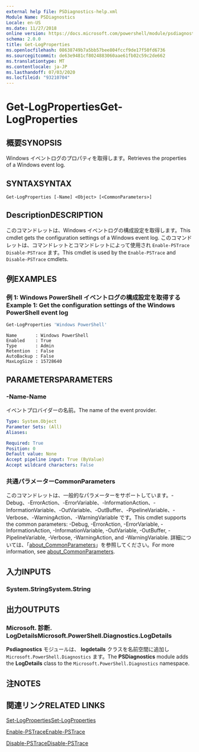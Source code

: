 ```yaml
---
external help file: PSDiagnostics-help.xml
Module Name: PSDiagnostics
Locale: en-US
ms.date: 11/27/2018
online version: https://docs.microsoft.com/powershell/module/psdiagnostics/get-logproperties?view=powershell-7&WT.mc_id=ps-gethelp
schema: 2.0.0
title: Get-LogProperties
ms.openlocfilehash: 08638749b7a5bb57bee804fccf9de17f50fd6736
ms.sourcegitcommit: de63e9481cf8024883060aae61fb02c59c2de662
ms.translationtype: MT
ms.contentlocale: ja-JP
ms.lasthandoff: 07/03/2020
ms.locfileid: "93210704"
---
```

# <span data-ttu-id="b13f4-102">Get-LogProperties</span><span class="sxs-lookup"><span data-stu-id="b13f4-102">Get-LogProperties</span></span>

## <span data-ttu-id="b13f4-103">概要</span><span class="sxs-lookup"><span data-stu-id="b13f4-103">SYNOPSIS</span></span>
<span data-ttu-id="b13f4-104">Windows イベントログのプロパティを取得します。</span><span class="sxs-lookup"><span data-stu-id="b13f4-104">Retrieves the properties of a Windows event log.</span></span>

## <span data-ttu-id="b13f4-105">SYNTAX</span><span class="sxs-lookup"><span data-stu-id="b13f4-105">SYNTAX</span></span>

```
Get-LogProperties [-Name] <Object> [<CommonParameters>]
```

## <span data-ttu-id="b13f4-106">Description</span><span class="sxs-lookup"><span data-stu-id="b13f4-106">DESCRIPTION</span></span>

<span data-ttu-id="b13f4-107">このコマンドレットは、Windows イベントログの構成設定を取得します。</span><span class="sxs-lookup"><span data-stu-id="b13f4-107">This cmdlet gets the configuration settings of a Windows event log.</span></span> <span data-ttu-id="b13f4-108">このコマンドレットは、コマンドレットとコマンドレットによって使用され `Enable-PSTrace` `Disable-PSTrace` ます。</span><span class="sxs-lookup"><span data-stu-id="b13f4-108">This cmdlet is used by the `Enable-PSTrace` and `Disable-PSTrace` cmdlets.</span></span>

## <span data-ttu-id="b13f4-109">例</span><span class="sxs-lookup"><span data-stu-id="b13f4-109">EXAMPLES</span></span>

### <span data-ttu-id="b13f4-110">例 1: Windows PowerShell イベントログの構成設定を取得する</span><span class="sxs-lookup"><span data-stu-id="b13f4-110">Example 1: Get the configuration settings of the Windows PowerShell event log</span></span>

```powershell
Get-LogProperties 'Windows PowerShell'
```

```Output
Name       : Windows PowerShell
Enabled    : True
Type       : Admin
Retention  : False
AutoBackup : False
MaxLogSize : 15728640
```

## <span data-ttu-id="b13f4-111">PARAMETERS</span><span class="sxs-lookup"><span data-stu-id="b13f4-111">PARAMETERS</span></span>

### <span data-ttu-id="b13f4-112">-Name</span><span class="sxs-lookup"><span data-stu-id="b13f4-112">-Name</span></span>

<span data-ttu-id="b13f4-113">イベントプロバイダーの名前。</span><span class="sxs-lookup"><span data-stu-id="b13f4-113">The name of the event provider.</span></span>

```yaml
Type: System.Object
Parameter Sets: (All)
Aliases:

Required: True
Position: 0
Default value: None
Accept pipeline input: True (ByValue)
Accept wildcard characters: False
```

### <span data-ttu-id="b13f4-114">共通パラメーター</span><span class="sxs-lookup"><span data-stu-id="b13f4-114">CommonParameters</span></span>

<span data-ttu-id="b13f4-115">このコマンドレットは、一般的なパラメーターをサポートしています。-Debug、-ErrorAction、-ErrorVariable、-InformationAction、-InformationVariable、-OutVariable、-OutBuffer、-PipelineVariable、-Verbose、-WarningAction、-WarningVariable です。</span><span class="sxs-lookup"><span data-stu-id="b13f4-115">This cmdlet supports the common parameters: -Debug, -ErrorAction, -ErrorVariable, -InformationAction, -InformationVariable, -OutVariable, -OutBuffer, -PipelineVariable, -Verbose, -WarningAction, and -WarningVariable.</span></span> <span data-ttu-id="b13f4-116">詳細については、「[about_CommonParameters](https://go.microsoft.com/fwlink/?LinkID=113216)」を参照してください。</span><span class="sxs-lookup"><span data-stu-id="b13f4-116">For more information, see [about_CommonParameters](https://go.microsoft.com/fwlink/?LinkID=113216).</span></span>

## <span data-ttu-id="b13f4-117">入力</span><span class="sxs-lookup"><span data-stu-id="b13f4-117">INPUTS</span></span>

### <span data-ttu-id="b13f4-118">System.String</span><span class="sxs-lookup"><span data-stu-id="b13f4-118">System.String</span></span>

## <span data-ttu-id="b13f4-119">出力</span><span class="sxs-lookup"><span data-stu-id="b13f4-119">OUTPUTS</span></span>

### <span data-ttu-id="b13f4-120">Microsoft. 診断. LogDetails</span><span class="sxs-lookup"><span data-stu-id="b13f4-120">Microsoft.PowerShell.Diagnostics.LogDetails</span></span>

<span data-ttu-id="b13f4-121">**Psdiagnostics** モジュールは、 **logdetails** クラスを名前空間に追加し `Microsoft.PowerShell.Diagnostics` ます。</span><span class="sxs-lookup"><span data-stu-id="b13f4-121">The **PSDiagnostics** module adds the **LogDetails** class to the `Microsoft.PowerShell.Diagnostics` namespace.</span></span>

## <span data-ttu-id="b13f4-122">注</span><span class="sxs-lookup"><span data-stu-id="b13f4-122">NOTES</span></span>

## <span data-ttu-id="b13f4-123">関連リンク</span><span class="sxs-lookup"><span data-stu-id="b13f4-123">RELATED LINKS</span></span>

[<span data-ttu-id="b13f4-124">Set-LogProperties</span><span class="sxs-lookup"><span data-stu-id="b13f4-124">Set-LogProperties</span></span>](Set-LogProperties.md)

[<span data-ttu-id="b13f4-125">Enable-PSTrace</span><span class="sxs-lookup"><span data-stu-id="b13f4-125">Enable-PSTrace</span></span>](Enable-PSTrace.md)

[<span data-ttu-id="b13f4-126">Disable-PSTrace</span><span class="sxs-lookup"><span data-stu-id="b13f4-126">Disable-PSTrace</span></span>](Disable-PSTrace.md)
